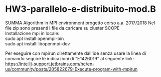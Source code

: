 # HW3-parallelo-e-distribuito-mod.B
SUMMA Algorithm in MPI environment progetto corso a.a. 2017/2018 
Nel file zip sono presenti i file da caricare su cluster SCOPE  
Installazione mpi in locale:  
sudo apt install openmpi-bin   
sudo apt install libopenmpi-dev  
  
Per eseguire con mpirun direttamente dall'ide senza usare la linea di comando seguire le indicazioni di "E1426019" al seguente link: https://intellij-support.jetbrains.com/hc/en-us/community/posts/205822679-Execute-program-with-mpirun